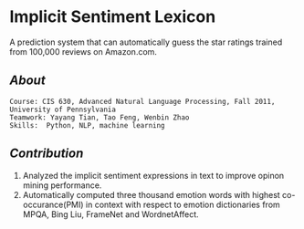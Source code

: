 Implicit Sentiment Lexicon
==========================

A prediction system that can automatically guess the star ratings trained from 100,000 reviews on Amazon.com.

## _About_
    
    Course: CIS 630, Advanced Natural Language Processing, Fall 2011, University of Pennsylvania
    Teamwork: Yayang Tian, Tao Feng, Wenbin Zhao
    Skills:  Python, NLP, machine learning

    
## _Contribution_
1. Analyzed the implicit sentiment expressions in text to improve opinon mining performance.
2. Automatically computed three thousand emotion words with highest co-occurance(PMI) in context with respect to emotion dictionaries from MPQA, Bing Liu, FrameNet and WordnetAffect.
